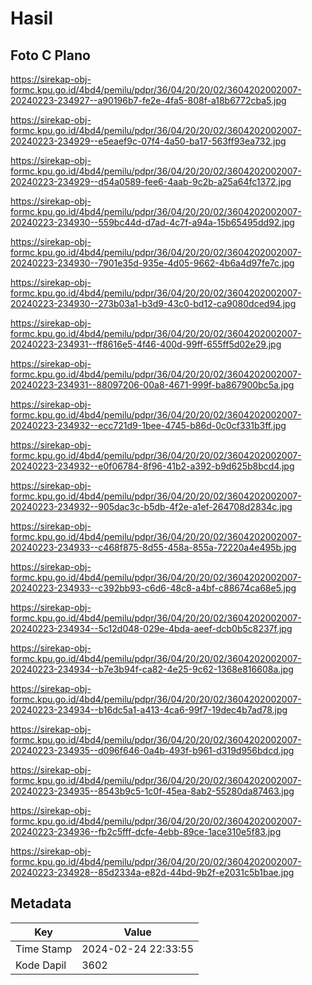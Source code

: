 # Hasil

## Foto C Plano

https://sirekap-obj-formc.kpu.go.id/4bd4/pemilu/pdpr/36/04/20/20/02/3604202002007-20240223-234927--a90196b7-fe2e-4fa5-808f-a18b6772cba5.jpg

https://sirekap-obj-formc.kpu.go.id/4bd4/pemilu/pdpr/36/04/20/20/02/3604202002007-20240223-234929--e5eaef9c-07f4-4a50-ba17-563ff93ea732.jpg

https://sirekap-obj-formc.kpu.go.id/4bd4/pemilu/pdpr/36/04/20/20/02/3604202002007-20240223-234929--d54a0589-fee6-4aab-9c2b-a25a64fc1372.jpg

https://sirekap-obj-formc.kpu.go.id/4bd4/pemilu/pdpr/36/04/20/20/02/3604202002007-20240223-234930--559bc44d-d7ad-4c7f-a94a-15b65495dd92.jpg

https://sirekap-obj-formc.kpu.go.id/4bd4/pemilu/pdpr/36/04/20/20/02/3604202002007-20240223-234930--7901e35d-935e-4d05-9662-4b6a4d97fe7c.jpg

https://sirekap-obj-formc.kpu.go.id/4bd4/pemilu/pdpr/36/04/20/20/02/3604202002007-20240223-234930--273b03a1-b3d9-43c0-bd12-ca9080dced94.jpg

https://sirekap-obj-formc.kpu.go.id/4bd4/pemilu/pdpr/36/04/20/20/02/3604202002007-20240223-234931--ff8616e5-4f46-400d-99ff-655ff5d02e29.jpg

https://sirekap-obj-formc.kpu.go.id/4bd4/pemilu/pdpr/36/04/20/20/02/3604202002007-20240223-234931--88097206-00a8-4671-999f-ba867900bc5a.jpg

https://sirekap-obj-formc.kpu.go.id/4bd4/pemilu/pdpr/36/04/20/20/02/3604202002007-20240223-234932--ecc721d9-1bee-4745-b86d-0c0cf331b3ff.jpg

https://sirekap-obj-formc.kpu.go.id/4bd4/pemilu/pdpr/36/04/20/20/02/3604202002007-20240223-234932--e0f06784-8f96-41b2-a392-b9d625b8bcd4.jpg

https://sirekap-obj-formc.kpu.go.id/4bd4/pemilu/pdpr/36/04/20/20/02/3604202002007-20240223-234932--905dac3c-b5db-4f2e-a1ef-264708d2834c.jpg

https://sirekap-obj-formc.kpu.go.id/4bd4/pemilu/pdpr/36/04/20/20/02/3604202002007-20240223-234933--c468f875-8d55-458a-855a-72220a4e495b.jpg

https://sirekap-obj-formc.kpu.go.id/4bd4/pemilu/pdpr/36/04/20/20/02/3604202002007-20240223-234933--c392bb93-c6d6-48c8-a4bf-c88674ca68e5.jpg

https://sirekap-obj-formc.kpu.go.id/4bd4/pemilu/pdpr/36/04/20/20/02/3604202002007-20240223-234934--5c12d048-029e-4bda-aeef-dcb0b5c8237f.jpg

https://sirekap-obj-formc.kpu.go.id/4bd4/pemilu/pdpr/36/04/20/20/02/3604202002007-20240223-234934--b7e3b94f-ca82-4e25-9c62-1368e816608a.jpg

https://sirekap-obj-formc.kpu.go.id/4bd4/pemilu/pdpr/36/04/20/20/02/3604202002007-20240223-234934--b16dc5a1-a413-4ca6-99f7-19dec4b7ad78.jpg

https://sirekap-obj-formc.kpu.go.id/4bd4/pemilu/pdpr/36/04/20/20/02/3604202002007-20240223-234935--d096f646-0a4b-493f-b961-d319d956bdcd.jpg

https://sirekap-obj-formc.kpu.go.id/4bd4/pemilu/pdpr/36/04/20/20/02/3604202002007-20240223-234935--8543b9c5-1c0f-45ea-8ab2-55280da87463.jpg

https://sirekap-obj-formc.kpu.go.id/4bd4/pemilu/pdpr/36/04/20/20/02/3604202002007-20240223-234936--fb2c5fff-dcfe-4ebb-89ce-1ace310e5f83.jpg

https://sirekap-obj-formc.kpu.go.id/4bd4/pemilu/pdpr/36/04/20/20/02/3604202002007-20240223-234928--85d2334a-e82d-44bd-9b2f-e2031c5b1bae.jpg


## Metadata

| Key        | Value               |
| ---------- | ------------------- |
| Time Stamp | 2024-02-24 22:33:55 |
| Kode Dapil | 3602                |



